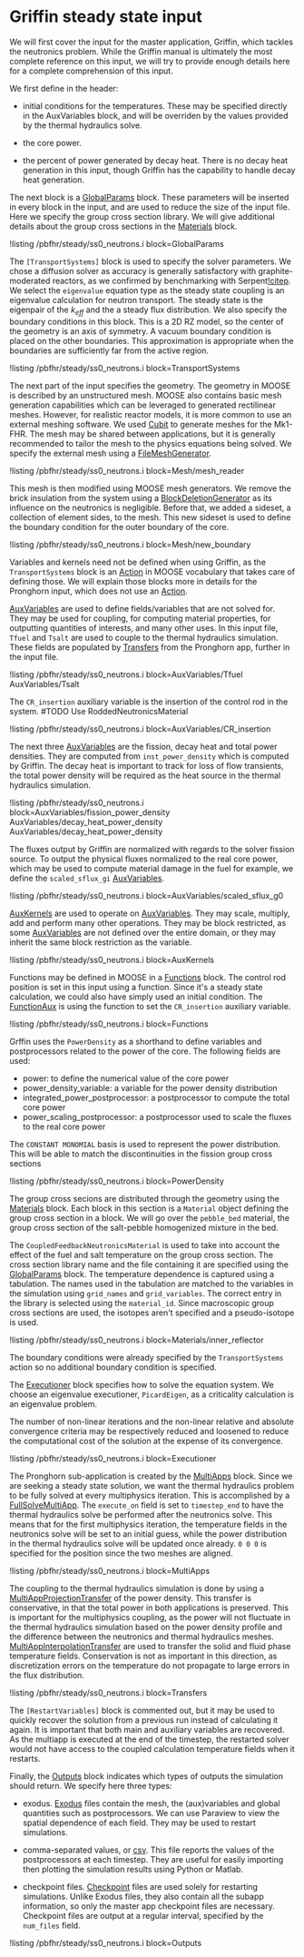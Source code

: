 # Griffin steady state input

We will first cover the input for the master application, Griffin, which tackles the neutronics
problem. While the Griffin manual is ultimately the most complete reference on this input, we will
try to provide enough details here for a complete comprehension of this input.

We first define in the header:
- initial conditions for the temperatures. These may be specified directly in the AuxVariables block,
  and will be overriden by the values provided by the thermal hydraulics solve.

- the core power.

- the percent of power generated by decay heat. There is no decay heat generation in this input, though
  Griffin has the capability to handle decay heat generation.


The next block is a [GlobalParams](https://mooseframework.inl.gov/syntax/GlobalParams/index.html) block. These parameters will be inserted in every block in the input,
and are used to reduce the size of the input file. Here we specify the group cross section library. We will give
additional details about the group cross sections in the [Materials](https://mooseframework.inl.gov/moose/syntax/Materials/) block.

!listing /pbfhr/steady/ss0_neutrons.i block=GlobalParams

The `[TransportSystems]` block is used to specify the solver parameters. We chose a diffusion solver
as accuracy is generally satisfactory with graphite-moderated reactors, as we confirmed by benchmarking
with Serpent[!citep](giudicelli2021). We select the `eigenvalue` equation type as the steady state coupling is an
eigenvalue calculation for neutron transport. The steady state is the eigenpair of the $k_{eff}$ and the
a steady flux distribution. We also specify the boundary conditions in this block. This is a 2D RZ model,
so the center of the geometry is an axis of symmetry. A vacuum boundary condition is placed on the other
boundaries. This approximation is appropriate when the boundaries are sufficiently far from the active region.

!listing /pbfhr/steady/ss0_neutrons.i block=TransportSystems

The next part of the input specifies the geometry. The geometry in MOOSE is described by an unstructured mesh.
MOOSE also contains basic mesh generation capabilities which can be leveraged to generated rectilinear meshes.
However, for realistic reactor models, it is more common to use an external meshing software. We used [Cubit](https://cubit.sandia.gov/) to
generate meshes for the Mk1-FHR. The mesh may be shared between applications, but it is generally recommended to
tailor the mesh to the physics equations being solved. We specify the external mesh using a [FileMeshGenerator](https://mooseframework.inl.gov/source/meshgenerators/FileMeshGenerator.html).

!listing /pbfhr/steady/ss0_neutrons.i block=Mesh/mesh_reader

This mesh is then modified using MOOSE mesh generators. We remove the brick insulation from the system using a
[BlockDeletionGenerator](https://mooseframework.inl.gov/source/meshgenerators/BlockDeletionGenerator.html) as its influence on the neutronics is negligible. Before that, we added a sideset, a
collection of element sides, to the mesh. This new sideset is used to define the boundary condition for the outer
boundary of the core.

!listing /pbfhr/steady/ss0_neutrons.i block=Mesh/new_boundary

Variables and kernels need not be defined when using Griffin, as the `TransportSystems` block is an [Action](https://mooseframework.inl.gov/source/actions/Action.html) in
MOOSE vocabulary that takes care of defining those. We will explain those blocks more in details for the Pronghorn
input, which does not use an [Action](https://mooseframework.inl.gov/source/actions/Action.html).

[AuxVariables](https://mooseframework.inl.gov/syntax/AuxVariables/) are used to define fields/variables that are not solved for. They may be used for coupling, for
computing material properties, for outputting quantities of interests, and many other uses. In this input file,
`Tfuel` and `Tsalt` are used to couple to the thermal hydraulics simulation. These fields are populated by
[Transfers](https://mooseframework.inl.gov/syntax/Transfers/) from the Pronghorn app, further in the input file.

!listing /pbfhr/steady/ss0_neutrons.i block=AuxVariables/Tfuel AuxVariables/Tsalt

The `CR_insertion` auxiliary variable is the insertion of the control rod in the system.
#TODO Use RoddedNeutronicsMaterial

!listing /pbfhr/steady/ss0_neutrons.i block=AuxVariables/CR_insertion

The next three [AuxVariables](https://mooseframework.inl.gov/syntax/AuxVariables/) are the fission, decay heat and total power densities. They are computed
from `inst_power_density` which is computed by Griffin. The decay heat is important to track for loss of flow
transients, the total power density will be required as the heat source in the thermal hydraulics simulation.

!listing /pbfhr/steady/ss0_neutrons.i block=AuxVariables/fission_power_density AuxVariables/decay_heat_power_density AuxVariables/decay_heat_power_density

The fluxes output by Griffin are normalized with regards to the solver fission source. To output the physical fluxes
normalized to the real core power, which may be used to compute material damage in the fuel for example,
we define the `scaled_sflux_gi` [AuxVariables](https://mooseframework.inl.gov/syntax/AuxVariables/).

!listing /pbfhr/steady/ss0_neutrons.i block=AuxVariables/scaled_sflux_g0

[AuxKernels](https://mooseframework.inl.gov/moose/syntax/AuxKernels/) are used to operate on [AuxVariables](https://mooseframework.inl.gov/syntax/AuxVariables/). They may scale, multiply, add and perform many other operations.
They may be block restricted, as some [AuxVariables](https://mooseframework.inl.gov/syntax/AuxVariables/) are not defined over the entire domain, or they may inherit the
same block restriction as the variable.

!listing /pbfhr/steady/ss0_neutrons.i block=AuxKernels

Functions may be defined in MOOSE in a [Functions](https://mooseframework.inl.gov/syntax/Functions/index.html) block. The control rod position is set in this input using
a function. Since it's a steady state calculation, we could also have simply used an initial condition. The
[FunctionAux](https://mooseframework.inl.gov/source/auxkernels/FunctionAux.html) is using the function to set the `CR_insertion` auxiliary variable.

!listing /pbfhr/steady/ss0_neutrons.i block=Functions

Grffin uses the `PowerDensity` as a shorthand to define variables and postprocessors related to the power of the
core. The following fields are used:
- power: to define the numerical value of the core power
- power_density_variable: a variable for the power density distribution
- integrated_power_postprocessor: a postprocessor to compute the total core power
- power_scaling_postprocessor: a postprocessor used to scale the fluxes to the real core power

The `CONSTANT MONOMIAL` basis is used to represent the power distribution. This will be able to match the
discontinuities in the fission group cross sections

!listing /pbfhr/steady/ss0_neutrons.i block=PowerDensity

The group cross secions are distributed through the geometry using the [Materials](https://mooseframework.inl.gov/moose/syntax/Materials/) block. Each block in this
section is a `Material` object defining the group cross section in a block. We will go over the `pebble_bed`
material, the group cross section of the salt-pebble homogenized mixture in the bed.

The `CoupledFeedbackNeutronicsMaterial` is used to take into account the effect of the fuel and salt temperature on
the group cross section. The cross section library name and the file containing it are specified using the
[GlobalParams](https://mooseframework.inl.gov/syntax/GlobalParams/index.html) block. The temperature dependence is captured using a tabulation. The names used in the tabulation
are matched to the variables in the simulation using `grid_names` and `grid_variables`. The correct entry in the
library is selected using the `material_id`. Since macroscopic group cross sections are used, the isotopes aren't
specified and a pseudo-isotope is used.

!listing /pbfhr/steady/ss0_neutrons.i block=Materials/inner_reflector

The boundary conditions were already specified by the `TransportSystems` action so no additional boundary condition
is specified.

The [Executioner](https://mooseframework.inl.gov/source/executioners/Executioner.html) block specifies how to solve the equation system. We choose an eigenvalue executioner,
`PicardEigen`, as a criticality calculation is
an eigenvalue problem.

The number of non-linear iterations and the non-linear relative and absolute convergence criteria may be
respectively reduced and loosened to reduce the computational cost of the solution at the expense of its
convergence.

!listing /pbfhr/steady/ss0_neutrons.i block=Executioner

The Pronghorn sub-application is created by the [MultiApps](https://mooseframework.inl.gov/syntax/MultiApps/index.html) block. Since we are seeking a steady state solution, we
want the thermal hydraulics problem to be fully solved at every multiphysics iteration. This is accomplished by a
[FullSolveMultiApp](https://mooseframework.inl.gov/source/multiapps/FullSolveMultiApp.html). The `execute_on` field is set to `timestep_end` to have the thermal hydraulics solve be
performed after the neutronics solve. This means that for the first multiphysics iteration, the temperature fields
in the neutronics solve will be set to an initial guess, while the power distribution in the thermal hydraulics
solve will be updated once already. `0 0 0` is specified for the position since the two meshes are aligned.

!listing /pbfhr/steady/ss0_neutrons.i block=MultiApps

The coupling to the thermal hydraulics simulation is done by using a [MultiAppProjectionTransfer](https://mooseframework.inl.gov/source/transfers/MultiAppProjectionTransfer.html) of the power
density. This transfer is conservative, in that the total power in both applications is preserved. This is
important for the multiphysics coupling, as the power will not fluctuate in the thermal hydraulics simulation based
on the power density profile and the difference between the neutronics and thermal hydraulics meshes.
[MultiAppInterpolationTransfer](https://mooseframework.inl.gov/source/transfers/MultiAppInterpolationTransfer.html) are used to transfer the solid and fluid phase temperature fields. Conservation is
not as important in this direction, as discretization errors on the temperature do not propagate to large errors in
the flux distribution.

!listing /pbfhr/steady/ss0_neutrons.i block=Transfers

The `[RestartVariables]` block is commented out, but it may be used to quickly recover the solution from a previous
run instead of calculating it again. It is important that both main and auxiliary variables are recovered. As the
multiapp is executed at the end of the timestep, the restarted solver would not have access to the coupled
calculation temperature fields when it restarts.

Finally, the [Outputs](https://mooseframework.inl.gov/syntax/Outputs/index.html) block indicates which types of outputs the simulation should return. We specify here three
types:

- exodus. [Exodus](https://mooseframework.inl.gov/source/outputs/Exodus.html) files contain the mesh, the (aux)variables and global quantities such as postprocessors. We can
  use Paraview to view the spatial dependence of each field. They may be used to restart simulations.

- comma-separated values, or [csv](https://mooseframework.inl.gov/source/outputs/CSV.html). This file reports the values of the postprocessors at each timestep. They are
  useful for easily importing then plotting the simulation results using Python or Matlab.

- checkpoint files. [Checkpoint](https://mooseframework.inl.gov/source/outputs/Checkpoint.html) files are used solely for restarting simulations. Unlike Exodus files, they also
  contain all the subapp information, so only the master app checkpoint files are necessary. Checkpoint files are
  output at a regular interval, specified by the `num_files` field.


!listing /pbfhr/steady/ss0_neutrons.i block=Outputs
